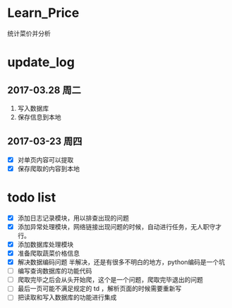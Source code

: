 # Learn_Price
统计菜价并分析
# update_log

## 2017-03.28 周二

1. 写入数据库
2. 保存信息到本地

## 2017-03-23 周四
- [x] 对单页内容可以提取
- [x] 保存爬取的内容到本地

# todo list 

- [x] 添加日志记录模块，用以排查出现的问题
- [x] 添加异常处理模块，网络链接出现问题的时候，自动进行任务，无人职守才行。
- [x] 添加数据库处理模块
- [x] 准备爬取蔬菜价格信息
- [x] 解决数据编码问题  半解决，还是有很多不明白的地方，python编码是一个坑
- [ ] 编写查询数据库的功能代码
- [ ] 爬取完毕之后会从头开始爬，这个是一个问题，爬取完毕退出的问题
- [ ] 最后一页可能不满足规定的 td ，解析页面的时候需要重新写
- [ ] 把读取和写入数据库的功能进行集成